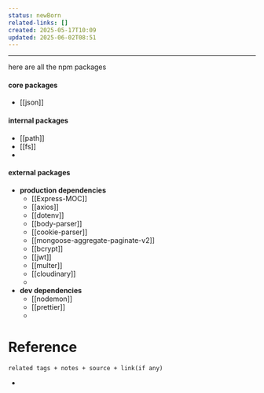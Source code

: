 ```yaml
---
status: newBorn
related-links: []
created: 2025-05-17T10:09
updated: 2025-06-02T08:51
---
```

---

here are all the npm packages


#### core packages
- [[json]]

####  internal packages
- [[path]]
- [[fs]]
- 

####  external packages

- **production dependencies**
	- [[Express-MOC]]
	- [[axios]]
	- [[dotenv]]
	- [[body-parser]]
	- [[cookie-parser]]
	- [[mongoose-aggregate-paginate-v2]]
	- [[bcrypt]]
	- [[jwt]]
	- [[multer]]
	- [[cloudinary]]
	- 
- **dev dependencies**
	- [[nodemon]]
	- [[prettier]]
	- 

# Reference
`related tags + notes + source + link(if any)`
 

- 